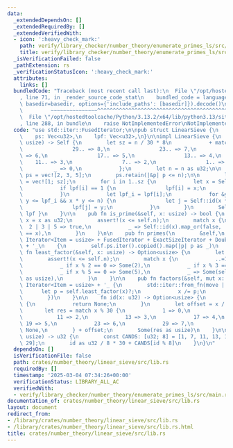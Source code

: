 ```yaml
---
data:
  _extendedDependsOn: []
  _extendedRequiredBy: []
  _extendedVerifiedWith:
  - icon: ':heavy_check_mark:'
    path: verify/library_checker/number_theory/enumerate_primes_ls/src/main.rs
    title: verify/library_checker/number_theory/enumerate_primes_ls/src/main.rs
  _isVerificationFailed: false
  _pathExtension: rs
  _verificationStatusIcon: ':heavy_check_mark:'
  attributes:
    links: []
  bundledCode: "Traceback (most recent call last):\n  File \"/opt/hostedtoolcache/Python/3.13.2/x64/lib/python3.13/site-packages/onlinejudge_verify/documentation/build.py\"\
    , line 71, in _render_source_code_stat\n    bundled_code = language.bundle(stat.path,\
    \ basedir=basedir, options={'include_paths': [basedir]}).decode()\n          \
    \         ~~~~~~~~~~~~~~~^^^^^^^^^^^^^^^^^^^^^^^^^^^^^^^^^^^^^^^^^^^^^^^^^^^^^^^^^^^^^^^^^^\n\
    \  File \"/opt/hostedtoolcache/Python/3.13.2/x64/lib/python3.13/site-packages/onlinejudge_verify/languages/rust.py\"\
    , line 288, in bundle\n    raise NotImplementedError\nNotImplementedError\n"
  code: "use std::iter::FusedIterator;\n\npub struct LinearSieve {\n    n: u32,\n\
    \    ps: Vec<u32>,\n    lpf: Vec<u32>,\n}\n\nimpl LinearSieve {\n    pub fn new(n:\
    \ usize) -> Self {\n        let sz = n / 30 * 8\n            + match n % 30 {\n\
    \                29.. => 8,\n                23.. => 7,\n                19..\
    \ => 6,\n                17.. => 5,\n                13.. => 4,\n            \
    \    11.. => 3,\n                7.. => 2,\n                1.. => 1,\n      \
    \          _ => 0,\n            };\n        let n = n as u32;\n\n        let mut\
    \ ps = vec![2, 3, 5];\n        ps.retain(|&p| p <= n);\n\n        let mut lpf\
    \ = vec![1; sz];\n        for i in 1..sz {\n            let x = Self::x(i);\n\
    \            if lpf[i] == 1 {\n                lpf[i] = x;\n                ps.push(x);\n\
    \            }\n            let lpf_i = lpf[i];\n            for &y in ps.iter().skip(3).take_while(|&&y|\
    \ y <= lpf_i && x * y <= n) {\n                let j = Self::id(x * y).unwrap();\n\
    \                lpf[j] = y;\n            }\n        }\n        Self { n, ps,\
    \ lpf }\n    }\n\n    pub fn is_prime(&self, x: usize) -> bool {\n        let\
    \ x = x as u32;\n        assert!(x <= self.n);\n        match x {\n          \
    \  2 | 3 | 5 => true,\n            _ => Self::id(x).map_or(false, |i| self.lpf[i]\
    \ == x),\n        }\n    }\n\n    pub fn primes(\n        &self,\n    ) -> impl\
    \ Iterator<Item = usize> + FusedIterator + ExactSizeIterator + DoubleEndedIterator\
    \ + '_\n    {\n        self.ps.iter().copied().map(|p| p as _)\n    }\n\n    pub\
    \ fn least_factor(&self, x: usize) -> Option<usize> {\n        let x = x as u32;\n\
    \        assert!(x <= self.n);\n        match x {\n            ..=1 => None,\n\
    \            _ if x % 2 == 0 => Some(2),\n            _ if x % 3 == 0 => Some(3),\n\
    \            _ if x % 5 == 0 => Some(5),\n            _ => Some(self.lpf[Self::id(x).unwrap()]\
    \ as usize),\n        }\n    }\n\n    pub fn factors(&self, mut x: usize) -> impl\
    \ Iterator<Item = usize> + '_ {\n        std::iter::from_fn(move || {\n      \
    \      let p = self.least_factor(x)?;\n            x /= p;\n            Some(p)\n\
    \        })\n    }\n\n    fn id(x: u32) -> Option<usize> {\n        if x <= 6\
    \ {\n            return None;\n        }\n        let offset = x / 30 * 8;\n \
    \       let res = match x % 30 {\n            1 => 0,\n            7 => 1,\n \
    \           11 => 2,\n            13 => 3,\n            17 => 4,\n           \
    \ 19 => 5,\n            23 => 6,\n            29 => 7,\n            _ => return\
    \ None,\n        } + offset;\n        Some(res as usize)\n    }\n\n    fn x(id:\
    \ usize) -> u32 {\n        const CANDS: [u32; 8] = [1, 7, 11, 13, 17, 19, 23,\
    \ 29];\n        id as u32 / 8 * 30 + CANDS[id % 8]\n    }\n}\n"
  dependsOn: []
  isVerificationFile: false
  path: crates/number_theory/linear_sieve/src/lib.rs
  requiredBy: []
  timestamp: '2025-03-04 07:34:26+00:00'
  verificationStatus: LIBRARY_ALL_AC
  verifiedWith:
  - verify/library_checker/number_theory/enumerate_primes_ls/src/main.rs
documentation_of: crates/number_theory/linear_sieve/src/lib.rs
layout: document
redirect_from:
- /library/crates/number_theory/linear_sieve/src/lib.rs
- /library/crates/number_theory/linear_sieve/src/lib.rs.html
title: crates/number_theory/linear_sieve/src/lib.rs
---
```

